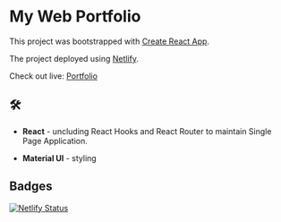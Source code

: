 # My Web Portfolio


This project was bootstrapped with [Create React App](https://github.com/facebook/create-react-app).

The project deployed using [Netlify](https://www.netlify.com/).

Check out live: [Portfolio](https://fastidious-axolotl-9cab69.netlify.app/)

## 🛠 

- **React** - uncluding React Hooks and React Router to maintain Single Page Application.

- **Material UI** - styling

## Badges

[![Netlify Status](https://api.netlify.com/api/v1/badges/21207592-e27a-4b35-9602-ce0b00338609/deploy-status)](https://app.netlify.com/sites/fastidious-axolotl-9cab69/deploys)
